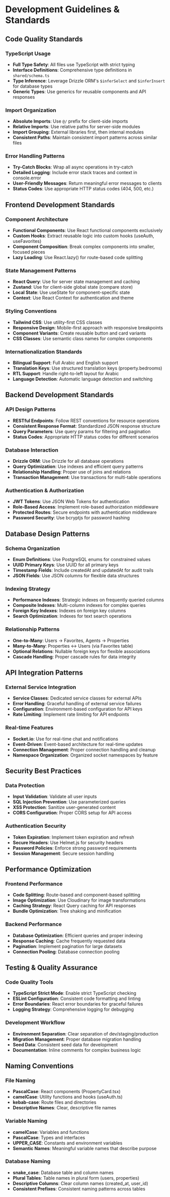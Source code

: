 # Development Guidelines & Standards

## Code Quality Standards

### TypeScript Usage
- **Full Type Safety**: All files use TypeScript with strict typing
- **Interface Definitions**: Comprehensive type definitions in `shared/schema.ts`
- **Type Inference**: Leverage Drizzle ORM's `$inferSelect` and `$inferInsert` for database types
- **Generic Types**: Use generics for reusable components and API responses

### Import Organization
- **Absolute Imports**: Use `@/` prefix for client-side imports
- **Relative Imports**: Use relative paths for server-side modules
- **Import Grouping**: External libraries first, then internal modules
- **Consistent Paths**: Maintain consistent import patterns across similar files

### Error Handling Patterns
- **Try-Catch Blocks**: Wrap all async operations in try-catch
- **Detailed Logging**: Include error stack traces and context in console.error
- **User-Friendly Messages**: Return meaningful error messages to clients
- **Status Codes**: Use appropriate HTTP status codes (404, 500, etc.)

## Frontend Development Standards

### Component Architecture
- **Functional Components**: Use React functional components exclusively
- **Custom Hooks**: Extract reusable logic into custom hooks (useAuth, useFavorites)
- **Component Composition**: Break complex components into smaller, focused pieces
- **Lazy Loading**: Use React.lazy() for route-based code splitting

### State Management Patterns
- **React Query**: Use for server state management and caching
- **Zustand**: Use for client-side global state (compare store)
- **Local State**: Use useState for component-specific state
- **Context**: Use React Context for authentication and theme

### Styling Conventions
- **Tailwind CSS**: Use utility-first CSS classes
- **Responsive Design**: Mobile-first approach with responsive breakpoints
- **Component Variants**: Create reusable button and card variants
- **CSS Classes**: Use semantic class names for complex components

### Internationalization Standards
- **Bilingual Support**: Full Arabic and English support
- **Translation Keys**: Use structured translation keys (property.bedrooms)
- **RTL Support**: Handle right-to-left layout for Arabic
- **Language Detection**: Automatic language detection and switching

## Backend Development Standards

### API Design Patterns
- **RESTful Endpoints**: Follow REST conventions for resource operations
- **Consistent Response Format**: Standardized JSON response structure
- **Query Parameters**: Use query params for filtering and pagination
- **Status Codes**: Appropriate HTTP status codes for different scenarios

### Database Interaction
- **Drizzle ORM**: Use Drizzle for all database operations
- **Query Optimization**: Use indexes and efficient query patterns
- **Relationship Handling**: Proper use of joins and relations
- **Transaction Management**: Use transactions for multi-table operations

### Authentication & Authorization
- **JWT Tokens**: Use JSON Web Tokens for authentication
- **Role-Based Access**: Implement role-based authorization middleware
- **Protected Routes**: Secure endpoints with authentication middleware
- **Password Security**: Use bcryptjs for password hashing

## Database Design Patterns

### Schema Organization
- **Enum Definitions**: Use PostgreSQL enums for constrained values
- **UUID Primary Keys**: Use UUID for all primary keys
- **Timestamp Fields**: Include createdAt and updatedAt for audit trails
- **JSON Fields**: Use JSON columns for flexible data structures

### Indexing Strategy
- **Performance Indexes**: Strategic indexes on frequently queried columns
- **Composite Indexes**: Multi-column indexes for complex queries
- **Foreign Key Indexes**: Indexes on foreign key columns
- **Search Optimization**: Indexes for text search operations

### Relationship Patterns
- **One-to-Many**: Users → Favorites, Agents → Properties
- **Many-to-Many**: Properties ↔ Users (via Favorites table)
- **Optional Relations**: Nullable foreign keys for flexible associations
- **Cascade Handling**: Proper cascade rules for data integrity

## API Integration Patterns

### External Service Integration
- **Service Classes**: Dedicated service classes for external APIs
- **Error Handling**: Graceful handling of external service failures
- **Configuration**: Environment-based configuration for API keys
- **Rate Limiting**: Implement rate limiting for API endpoints

### Real-time Features
- **Socket.io**: Use for real-time chat and notifications
- **Event-Driven**: Event-based architecture for real-time updates
- **Connection Management**: Proper connection handling and cleanup
- **Namespace Organization**: Organized socket namespaces by feature

## Security Best Practices

### Data Protection
- **Input Validation**: Validate all user inputs
- **SQL Injection Prevention**: Use parameterized queries
- **XSS Protection**: Sanitize user-generated content
- **CORS Configuration**: Proper CORS setup for API access

### Authentication Security
- **Token Expiration**: Implement token expiration and refresh
- **Secure Headers**: Use Helmet.js for security headers
- **Password Policies**: Enforce strong password requirements
- **Session Management**: Secure session handling

## Performance Optimization

### Frontend Performance
- **Code Splitting**: Route-based and component-based splitting
- **Image Optimization**: Use Cloudinary for image transformations
- **Caching Strategy**: React Query caching for API responses
- **Bundle Optimization**: Tree shaking and minification

### Backend Performance
- **Database Optimization**: Efficient queries and proper indexing
- **Response Caching**: Cache frequently requested data
- **Pagination**: Implement pagination for large datasets
- **Connection Pooling**: Database connection pooling

## Testing & Quality Assurance

### Code Quality Tools
- **TypeScript Strict Mode**: Enable strict TypeScript checking
- **ESLint Configuration**: Consistent code formatting and linting
- **Error Boundaries**: React error boundaries for graceful failures
- **Logging Strategy**: Comprehensive logging for debugging

### Development Workflow
- **Environment Separation**: Clear separation of dev/staging/production
- **Migration Management**: Proper database migration handling
- **Seed Data**: Consistent seed data for development
- **Documentation**: Inline comments for complex business logic

## Naming Conventions

### File Naming
- **PascalCase**: React components (PropertyCard.tsx)
- **camelCase**: Utility functions and hooks (useAuth.ts)
- **kebab-case**: Route files and directories
- **Descriptive Names**: Clear, descriptive file names

### Variable Naming
- **camelCase**: Variables and functions
- **PascalCase**: Types and interfaces
- **UPPER_CASE**: Constants and environment variables
- **Semantic Names**: Meaningful variable names that describe purpose

### Database Naming
- **snake_case**: Database table and column names
- **Plural Tables**: Table names in plural form (users, properties)
- **Descriptive Columns**: Clear column names (created_at, user_id)
- **Consistent Prefixes**: Consistent naming patterns across tables